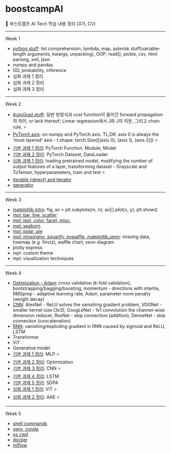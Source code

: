 # boostcampAI

:duck: 부스트캠프 AI Tech 학습 내용 정리 (3기, CV)

---

Week 1

- [python stuff](https://github.com/star-bits/boostcampAI/blob/main/W1/%EC%A0%95%EB%A6%AC_python_stuff.ipynb): list comprehension, lambda, map, asterisk stuff(variable-length arguments, kwargs, unpacking), OOP, read(), pickle, csv, html parsing, xml, json
- numpy and pandas
- GD, probability, inference
- 심화 과제 1 정리
- 심화 과제 2 정리
- 심화 과제 3 정리

---

Week 2

- [AutoGrad stuff](https://github.com/star-bits/boostcampAI/blob/main/W2/%EC%A0%95%EB%A6%AC_PyTorch_AutoGrad.ipynb): 일반 방정식과 cost function이 들어간 forward propagation의 차이, or lack thereof; Linear regression에서 J와 J의 미분, 그리고 chain rule. ⭐
- [PyTorch axis](https://github.com/star-bits/boostcampAI/blob/main/W2/%E1%84%8C%E1%85%A5%E1%86%BC%E1%84%85%E1%85%B5_numpy_PyTorch_axis.ipynb): on numpy and PyTorch axis. TL;DR: axis 0 is always the 'most layered' axis - t.shape: torch.Size([(axis 0), (axis 1), (axis 2)]) ⭐
- [기본 과제 1 정리](https://github.com/star-bits/boostcampAI/blob/main/W2/%E1%84%8C%E1%85%A5%E1%86%BC%E1%84%85%E1%85%B5_%E1%84%80%E1%85%B5%E1%84%87%E1%85%A9%E1%86%AB1_Custom_Model.ipynb): PyTorch Function, Module, Model
- [기본 과제 2 정리](https://github.com/star-bits/boostcampAI/blob/main/W2/%E1%84%8C%E1%85%A5%E1%86%BC%E1%84%85%E1%85%B5_%EA%B8%B0%EB%B3%B82_Custom_Dataset_%26_Custom_DataLoader.ipynb): PyTorch Dataset, DataLoader
- [심화 과제 1 정리](https://github.com/star-bits/boostcampAI/blob/main/W2/%E1%84%8C%E1%85%A5%E1%86%BC%E1%84%85%E1%85%B5_%E1%84%89%E1%85%B5%E1%86%B7%E1%84%92%E1%85%AA1_Transfer_Learning_%26_Hyperparameter_Tuning.ipynb): loading pretrained model, modifying the number of output features of a layer, transforming dataset - Grayscale and ToTensor, hyperparameters, train and test ⭐
- [iterable (object) and iterator](https://github.com/star-bits/boostcampAI/blob/main/W2/%E1%84%8C%E1%85%A5%E1%86%BC%E1%84%85%E1%85%B5_iterable_iterator.ipynb)
- [generator](https://github.com/star-bits/boostcampAI/blob/main/W2/%EC%A0%95%EB%A6%AC_generator.ipynb)

---

Week 3

- [matplotlib intro](https://github.com/star-bits/boostcampAI/blob/main/W3/%EC%A0%95%EB%A6%AC_matplotlib.ipynb): fig, ax = plt.subplots(m, n); ax[i].plot(x, y); plt.show()
- [mpl: bar, line, scatter](https://github.com/star-bits/boostcampAI/blob/main/W3/%EC%A0%95%EB%A6%AC_mpl_bar_line_scatter.ipynb)
- [mpl: text, color, facet, misc.](https://github.com/star-bits/boostcampAI/blob/main/W3/%EC%A0%95%EB%A6%AC_mpl_text_color_facet_misc.ipynb)
- [mpl: seaborn](https://github.com/star-bits/boostcampAI/blob/main/W3/%E1%84%8C%E1%85%A5%E1%86%BC%E1%84%85%E1%85%B5_mpl_seaborn.ipynb)
- [mpl: polar, pie](https://github.com/star-bits/boostcampAI/blob/main/W3/%EC%A0%95%EB%A6%AC_mpl_polar_pie.ipynb)
- [mpl: missingno, squarify, pywaffle, matplotlib_venn](https://github.com/star-bits/boostcampAI/blob/main/W3/%EC%A0%95%EB%A6%AC_mpl_missing_treemap_waffle_venn.ipynb): missing data, treemap (e.g. finviz), waffle chart, venn diagram
- plotly express
- mpl: custom theme
- mpl: visualization techniques

---

Week 4

- [Optimization - Adam](https://github.com/star-bits/boostcampAI/blob/main/W4/%E1%84%8C%E1%85%A5%E1%86%BC%E1%84%85%E1%85%B5_Optimization_Adam.ipynb): cross validation (k-fold validation), bootstrapping/bagging/boosting, momentum - directions with intertia, RMSprop - adaptive learning rate, Adam, parameter norm penalty (weight decay) 
- [CNN](https://github.com/star-bits/boostcampAI/blob/main/W4/%EC%A0%95%EB%A6%AC_CNN.ipynb): AlexNet - ReLU solves the vanishing gradient problem, VGGNet - smaller kernel size (3x3), GoogLeNet - 1x1 convolution the channel-wise dimension reducer, ResNet - skip connection (addition), DenseNet - skip connection (concatenation) 
- [RNN](https://github.com/star-bits/boostcampAI/blob/main/W4/%E1%84%8C%E1%85%A5%E1%86%BC%E1%84%85%E1%85%B5_RNN.ipynb): vanishing/exploding gradient in RNN caused by sigmoid and ReLU, LSTM
- Transformer
- ViT
- Generative model
- [기본 과제 1 정리](https://github.com/star-bits/boostcampAI/blob/main/W4/%E1%84%8C%E1%85%A5%E1%86%BC%E1%84%85%E1%85%B5_%E1%84%80%E1%85%B5%E1%84%87%E1%85%A9%E1%86%AB1_MLP.ipynb): MLP ⭐
- [기본 과제 2 정리](https://github.com/star-bits/boostcampAI/blob/main/W4/%EC%A0%95%EB%A6%AC_%EA%B8%B0%EB%B3%B82_Optimization.ipynb): Optimization
- [기본 과제 3 정리](https://github.com/star-bits/boostcampAI/blob/main/W4/%EC%A0%95%EB%A6%AC_%EA%B8%B0%EB%B3%B83_CNN.ipynb): CNN ⭐
- [기본 과제 4 정리](https://github.com/star-bits/boostcampAI/blob/main/W4/%EC%A0%95%EB%A6%AC_%EA%B8%B0%EB%B3%B84_LSTM.ipynb): LSTM
- [기본 과제 5 정리](https://github.com/star-bits/boostcampAI/blob/main/W4/%EC%A0%95%EB%A6%AC_%EA%B8%B0%EB%B3%B85_SDPA.ipynb): SDPA
- [심화 과제 1 정리](https://github.com/star-bits/boostcampAI/blob/main/W4/%EC%A0%95%EB%A6%AC_%EC%8B%AC%ED%99%941_ViT.ipynb): ViT ⭐
- [심화 과제 2 정리](https://github.com/star-bits/boostcampAI/blob/main/W4/%EC%A0%95%EB%A6%AC_%EC%8B%AC%ED%99%942_AAE.ipynb): AAE ⭐

---

Week 5

- [shell commands](https://github.com/star-bits/boostcampAI/blob/main/W5/%EC%A0%95%EB%A6%AC_shell_commands.ipynb)
- [venv, conda](https://github.com/star-bits/boostcampAI/blob/main/W5/%EC%A0%95%EB%A6%AC_venv_conda.ipynb)
- [os cwd](https://github.com/star-bits/boostcampAI/blob/main/W5/%E1%84%8C%E1%85%A5%E1%86%BC%E1%84%85%E1%85%B5_os_cwd.ipynb)
- [docker](https://github.com/star-bits/boostcampAI/blob/main/W5/%EC%A0%95%EB%A6%AC_docker.ipynb)
- [mlflow](https://github.com/star-bits/boostcampAI/blob/main/W5/%EC%A0%95%EB%A6%AC_mlflow.ipynb)

